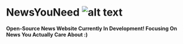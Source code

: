 # NewsYouNeed ![alt text](https://media.discordapp.net/attachments/987081703455621152/1035037928260382720/NYNLogo.png)
**Open-Source News Website Currently In Development! Focusing On News You Actually Care About :)**
